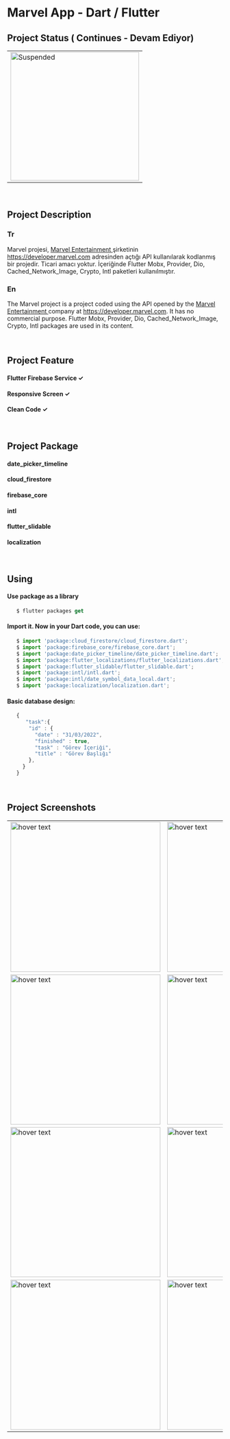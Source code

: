 # Marvel App - Dart / Flutter


## Project Status ( Continues - Devam Ediyor)

<table>
  <tr>
     <td><img src="https://user-images.githubusercontent.com/17275354/169695742-ab0664fc-28a6-42f9-8d2f-a342aef5a62c.gif" alt="Suspended" width="300"></td>
  </tr> 
</table>

</br>

## Project Description

### Tr
Marvel projesi, <a href="https://www.marvel.com"> Marvel Entertainment </a> şirketinin https://developer.marvel.com adresinden açtığı API kullanılarak kodlanmış bir projedir. Ticari amacı yoktur. İçeriğinde  Flutter Mobx, Provider, Dio, Cached_Network_Image, Crypto, Intl paketleri kullanılmıştır. 
</br>
### En
The Marvel project is a project coded using the API opened by the <a href="https://www.marvel.com"> Marvel Entertainment </a> company at https://developer.marvel.com. It has no commercial purpose. Flutter Mobx, Provider, Dio, Cached_Network_Image, Crypto, Intl packages are used in its content.




</br>

## Project Feature

#### Flutter Firebase Service ✓
#### Responsive Screen ✓
#### Clean Code ✓


</br>

## Project Package

#### date_picker_timeline
#### cloud_firestore
#### firebase_core
#### intl
#### flutter_slidable
#### localization


</br>

## Using


#### Use package as a library
```js
   $ flutter packages get
```

#### Import it. Now in your Dart code, you can use:
```js
   $ import 'package:cloud_firestore/cloud_firestore.dart';  
   $ import 'package:firebase_core/firebase_core.dart';
   $ import 'package:date_picker_timeline/date_picker_timeline.dart';
   $ import 'package:flutter_localizations/flutter_localizations.dart'; 
   $ import 'package:flutter_slidable/flutter_slidable.dart'; 
   $ import 'package:intl/intl.dart';
   $ import 'package:intl/date_symbol_data_local.dart';
   $ import 'package:localization/localization.dart';
```

#### Basic database design:
```js
   {
      "task":{
       "id" : {
         "date" : "31/03/2022",
         "finished" : true,
         "task" : "Görev İçeriği",
         "title" : "Görev Başlığı"
       },
     }
   }
```

</br>

## Project Screenshots

<table>

  <tr>
     <td><img src="https://user-images.githubusercontent.com/17275354/161054793-b19c1c94-02d5-402c-9827-8ea27f748af7.gif" width="350" title="hover text"></td>
    <td><img src="https://user-images.githubusercontent.com/17275354/161054908-681ee218-8cbe-49d4-bf25-3591575708a5.jpg" width="350" title="hover text"></td>
    <td><img src="https://user-images.githubusercontent.com/17275354/161054955-120ecdbf-ad6b-43c8-8100-1d2d346c72ac.jpg" width="350" title="hover text"></td>
     <td><img src="https://user-images.githubusercontent.com/17275354/161055015-42432b81-db70-4acd-a5e6-2c1f669e4e67.jpg" width="350" title="hover text"></td>
  </tr>
  <tr>
     <td><img src="https://user-images.githubusercontent.com/17275354/161055183-f27d1084-ff17-4c9b-8f97-bed30836b477.jpg" width="350" title="hover text"></td>
    <td><img src="https://user-images.githubusercontent.com/17275354/161055200-dc63730c-726f-4a7a-bef5-669afd8a6a61.jpg" width="350" title="hover text"></td>
    <td><img src="https://user-images.githubusercontent.com/17275354/161055224-29336d49-7b66-4c8d-b7d3-035c32658a87.jpg" width="350" title="hover text"></td>
     <td><img src="https://user-images.githubusercontent.com/17275354/161055234-77560f2f-2097-4931-9859-e306b6647c4f.jpg" width="350" title="hover text"></td>
  </tr>
   <tr>
     <td><img src="https://user-images.githubusercontent.com/17275354/161055263-bae82b5e-6932-445b-825a-3b5c7f15f852.jpg" width="350" title="hover text"></td>
    <td><img src="https://user-images.githubusercontent.com/17275354/161055291-3a7548b5-b742-4d6b-acb1-1aacdb03758c.jpg" width="350" title="hover text"></td>
    <td><img src="https://user-images.githubusercontent.com/17275354/161055309-b7afa8a4-873e-4e8e-86c3-94faafb537f3.jpg" width="350" title="hover text"></td>
     <td><img src="https://user-images.githubusercontent.com/17275354/161055339-996696db-8db4-4673-a0c5-cadbe01b1a94.jpg" width="350" title="hover text"></td>
  </tr>
   <tr>
     <td><img src="https://user-images.githubusercontent.com/17275354/161055580-d4cf7e3b-68cf-4531-87b8-c7b82e9de383.jpg" width="350" title="hover text"></td>
    <td><img src="https://user-images.githubusercontent.com/17275354/161055601-91ff76dd-d162-43a9-b738-52fdcacbae2c.jpg" width="350" title="hover text"></td>
    <td><img src="https://user-images.githubusercontent.com/17275354/161055617-8b176756-a117-45fe-b1b7-0a99438bfe24.jpg" width="350" title="hover text"></td>
     <td><img src="https://user-images.githubusercontent.com/17275354/161055670-0b965569-5d4d-459d-becd-378b36c89388.gif" width="350" title="hover text"></td>
  </tr>
  
  
</table>
